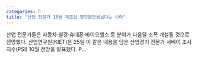 ```yaml
---
categories: h
title: "산업 전문가 10월 제조업 빨간불전월보다는 나아"
---
```

산업 전문가들은 자동차·철강·휴대폰·바이오헬스 등 분야가 다음달 소폭 개설될 것으로 전망했다. 산업연구원(KIET)은 25일 이 같은 내용을 담은 산업경기 전문가 서베이 조사 지수(PSI) 10월 전망을 발표했다. P...